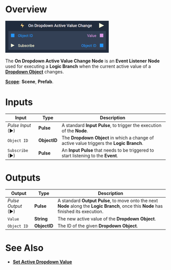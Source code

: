 # Overview

![The On Dropdown Active Value Change Node.](../../../.gitbook/assets/ondropdownactivevaluechange.png)

The **On Dropdown Active Value Change Node** is an **Event Listener** **Node** used for executing a **Logic Branch** when the current active value of a [**Dropdown Object**](../../../objects-and-types/scene2d-objects/gui/dropdown.md) changes.

[**Scope**](../../overview.md#scopes): **Scene**, **Prefab**.

# Inputs

|Input|Type|Description|
|---|---|---|
|*Pulse Input* (►)|**Pulse**|A standard **Input Pulse**, to trigger the execution of the **Node**.|
|`Object ID`|**ObjectID**| The **Dropdown Object** in which a change of active value triggers the **Logic Branch**.|
|`Subscribe` (►)|**Pulse**| An **Input Pulse** that needs to be triggered to start listening to the **Event**.  |

# Outputs

|Output|Type|Description|
|---|---|---|
|*Pulse Output* (►)|**Pulse**|A standard **Output Pulse**, to move onto the next **Node** along the **Logic Branch**, once this **Node** has finished its execution.|
|`Value`|**String**| The new active value of the **Dropdown Object**.|
|`Object ID`|**ObjectID**|The ID of the given **Dropdown Object**.|

# See Also

* [**Set Active Dropdown Value**](../../incari/object/set-active-dropdown-value.md)

